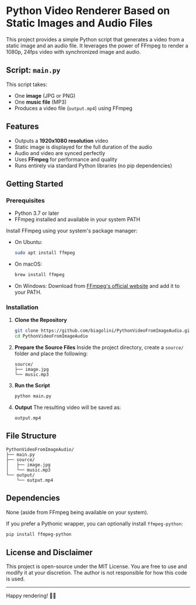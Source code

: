 # Python Video Renderer Based on Static Images and Audio Files

This project provides a simple Python script that generates a video from a static image and an audio file. It leverages the power of FFmpeg to render a 1080p, 24fps video with synchronized image and audio.

## Script: `main.py`

This script takes:

* One **image** (JPG or PNG)
* One **music file** (MP3)
* Produces a video file (`output.mp4`) using FFmpeg

## Features

* Outputs a **1920x1080 resolution** video
* Static image is displayed for the full duration of the audio
* Audio and video are synced perfectly
* Uses **FFmpeg** for performance and quality
* Runs entirely via standard Python libraries (no pip dependencies)

## Getting Started

### Prerequisites

* Python 3.7 or later
* FFmpeg installed and available in your system PATH

Install FFmpeg using your system's package manager:

* On Ubuntu:

  ```bash
  sudo apt install ffmpeg
  ```
* On macOS:

  ```bash
  brew install ffmpeg
  ```
* On Windows:
  Download from [FFmpeg's official website](https://ffmpeg.org/download.html) and add it to your PATH.

### Installation

1. **Clone the Repository**

   ```bash
   git clone https://github.com/biagolini/PythonVideoFromImageAudio.git
   cd PythonVideoFromImageAudio
   ```

2. **Prepare the Source Files**
   Inside the project directory, create a `source/` folder and place the following:

   ```
   source/
   ├── image.jpg
   └── music.mp3
   ```

3. **Run the Script**

   ```bash
   python main.py
   ```

4. **Output**
   The resulting video will be saved as:

   ```
   output.mp4
   ```

## File Structure

```
PythonVideoFromImageAudio/
├── main.py
├── source/
│   ├── image.jpg
│   └── music.mp3
└── output/
    └── output.mp4
```

## Dependencies

None (aside from FFmpeg being available on your system).

If you prefer a Pythonic wrapper, you can optionally install `ffmpeg-python`:

```bash
pip install ffmpeg-python
```

## License and Disclaimer

This project is open-source under the MIT License. You are free to use and modify it at your discretion. The author is not responsible for how this code is used.

---

Happy rendering! 🎥✨
